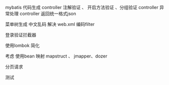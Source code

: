 

mybatis  代码生成
controller  注解验证 、   开启方法验证 、分组验证
controller  异常处理
controller  返回统一格式json

菜单树生成
中文乱码  解决    web.xml 编码filter

登录验证拦截器

使用lombok 简化

考虑 使用bean 映射  mapstruct 、 jmapper、dozer

分页请求


测试




